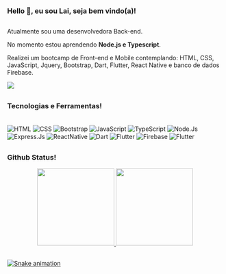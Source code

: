 ### Hello 👋, eu sou Lai, seja bem vindo(a)!

##

Atualmente sou uma desenvolvedora Back-end.

No momento estou aprendendo **Node.js e Typescript**.

Realizei um bootcamp de Front-end e Mobile contemplando: HTML, CSS, JavaScript, Jquery, Bootstrap, Dart, Flutter, React Native e banco de dados Firebase.

<div>
  <a href="https://www.linkedin.com/in/lai-ng-73a77915b/" target="_blank"><img src="https://img.shields.io/badge/-LinkedIn-%230077B5?style=for-the-badge&logo=linkedin&logoColor=white" target="_blank"></a> 
</div>

##

### Tecnologias e Ferramentas!

 <div style="display: inline_block"><br>
  <img align="center" alt="HTML" src="https://img.shields.io/badge/HTML5-E34F26?style=for-the-badge&logo=html5&logoColor=white">
  <img align="center" alt="CSS" src="https://img.shields.io/badge/CSS3-1572B6?style=for-the-badge&logo=css3&logoColor=white">
  <img align="center" alt="Bootstrap" src="https://img.shields.io/badge/Bootstrap-563D7C?style=for-the-badge&logo=bootstrap&logoColor=white">
  <img align="center" alt="JavaScript" src="https://img.shields.io/badge/JavaScript-323330?style=for-the-badge&logo=javascript&logoColor=F7DF1E">
  <img align="center" alt="TypeScript" src="https://img.shields.io/badge/TypeScript-007ACC?style=for-the-badge&logo=typescript&logoColor=white">
  <img align="center" alt="Node.Js" src="https://img.shields.io/badge/Node.js-43853D?style=for-the-badge&logo=node.js&logoColor=white">
  <img align="center" alt="Express.Js" src="https://img.shields.io/badge/Express.js-404D59?style=for-the-badge">
  <img align="center" alt="ReactNative" src="https://img.shields.io/badge/React_Native-20232A?style=for-the-badge&logo=react&logoColor=61DAFB">
  <img align="center" alt="Dart" src="https://img.shields.io/badge/Dart-0175C2?style=for-the-badge&logo=dart&logoColor=white">
  <img align="center" alt="Flutter" src="https://img.shields.io/badge/Flutter-02569B?style=for-the-badge&logo=flutter&logoColor=white">
  <img align="center" alt="Firebase" src="https://img.shields.io/badge/Firebase-FFA611?style=for-the-badge&logo=firebase&logoColor=white">
  <img align="center" alt="Flutter" src=https://img.shields.io/badge/MySQL-00758f?style=for-the-badge&logo=mysql&logoColor=white>


</div>

##

### Github Status!

<div align="center">
  <a href="https://github.com/nglai">
  <img height="180em" src="https://github-readme-stats.vercel.app/api?username=nglai&show_icons=true&theme=aura&include_all_commits=true&count_private=true"/>
  <img height="180em" src="https://github-readme-stats.vercel.app/api/top-langs/?username=nglai&layout=compact&langs_count=7&theme=aura"/>
</div>
  
 ##
  
  ![Snake animation](https://github.com/nglai/nglai/blob/output/github-contribution-grid-snake.svg)

  
<!--
**nglai/nglai** is a ✨ _special_ ✨ repository because its `README.md` (this file) appears on your GitHub profile.

Here are some ideas to get you started:

- 🔭 I’m currently working on ...
- 🌱 I’m currently learning ...
- 👯 I’m looking to collaborate on ...
- 🤔 I’m looking for help with ...
- 💬 Ask me about ...
- 📫 How to reach me: ...
- 😄 Pronouns: ...
- ⚡ Fun fact: ...
-->
